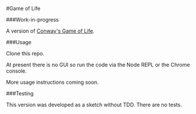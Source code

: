 #Game of Life

###Work-in-progress

A version of [Conway's Game of Life](https://en.wikipedia.org/wiki/Conway%27s_Game_of_Life).

###Usage

Clone this repo.

At present there is no GUI so run the code via the Node REPL or the Chrome console.

More usage instructions coming soon.

###Testing

This version was developed as a sketch without TDD. There are no tests.
